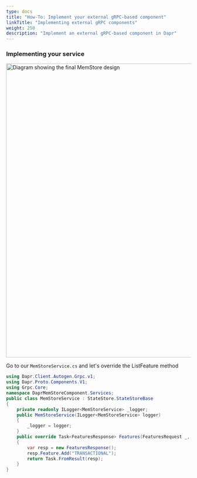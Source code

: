 ```yaml
---
type: docs
title: "How-To: Implement your external gRPC-based component"
linkTitle: "Implementing external gRPC components"
weight: 250
description: "Implement an external gRPC-based component in Dapr"
---
```


### Implementing your service

<img src="/images/pluggable-component-arch.png" width=800 alt="Diagram showing the final MemStore design">


Go to our `MemStoreService.cs` and let's override the ListFeature method

```csharp
using Dapr.Client.Autogen.Grpc.v1;
using Dapr.Proto.Components.V1;
using Grpc.Core;
namespace DaprMemStoreComponent.Services;
public class MemStoreService : StateStore.StateStoreBase
{
    private readonly ILogger<MemStoreService> _logger;
    public MemStoreService(ILogger<MemStoreService> logger)
    {
        _logger = logger;
    }
    public override Task<FeaturesResponse> Features(FeaturesRequest _, ServerCallContext context)
    {
        var resp = new FeaturesResponse();
        resp.Feature.Add("TRANSACTIONAL");
        return Task.FromResult(resp);
    }
}


